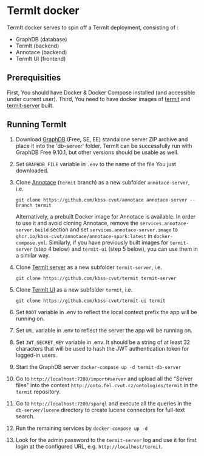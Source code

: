 # TermIt docker
TermIt docker serves to spin off a TermIt deployment, consisting of :
- GraphDB (database)
- TermIt (backend)
- Annotace (backend)
- TermIt UI (frontend)

## Prerequisities
First, You should have Docker & Docker Compose installed (and accessible under current user).
Third, You need to have docker images of [termit](https://github.com/kbss-cvut/termit-ui) and [termit-server](https://github.com/kbss-cvut/termit) built.

## Running TermIt
1. Download [GraphDB](https://www.ontotext.com) (Free, SE, EE) standalone server ZIP archive and place it into the 'db-server' folder. TermIt can be successfully run with GraphDB Free 9.10.1, but other versions should be usable as well.
2. Set `GRAPHDB_FILE` variable in `.env` to the name of the file You just downloaded.
3. Clone [Annotace](https://github.com/kbss-cvut/annotace) (`termit` branch) as a new subfolder `annotace-server`, i.e.
   
   `git clone https://github.com/kbss-cvut/annotace annotace-server --branch termit`

   Alternatively, a prebuilt Docker image for Annotace is available. In order to use it and avoid cloning Annotace, remove the `services.annotace-server.build` section and set `services.annotace-server.image` to `ghcr.io/kbss-cvut/annotace/annotace-spark:latest` in `docker-compose.yml`. Similarly, if you have previously built images for `termit-server` (step 4 below) and `termit-ui` (step 5 below), you can use them in a similar way.

4. Clone [TermIt server](https://github.com/kbss-cvut/termit) as a new subfolder `termit-server`, i.e.
   
   `git clone https://github.com/kbss-cvut/termit termit-server`
5. Clone [TermIt UI](https://github.com/kbss-cvut/termit-ui) as a new subfolder `termit`, i.e.
   
   `git clone https://github.com/kbss-cvut/termit-ui termit`
   
6. Set `ROOT` variable in .env to reflect the local context prefix the app will be running on.
7. Set `URL` variable in .env to reflect the server the app will be running on.
8. Set `JWT_SECRET_KEY` variable in .env. It should be a string of at least 32 characters that will be used to hash the JWT authentication token for logged-in users.
9. Start the GraphDB server
   `docker-compose up -d termit-db-server`
10. Go to `http://localhost:7200/import#server` and upload all the "Server files" into the context `http://onto.fel.cvut.cz/ontologies/termit`
    in the `termit` repository.
11. Go to `http://localhost:7200/sparql` and execute all the queries in the `db-server/lucene` directory to create lucene connectors for full-text search.
12. Run the remaining services by
    `docker-compose up -d`
13. Look for the admin password to the `termit-server` log and use it for first login at the configured URL, e.g. `http://localhost/termit`.
